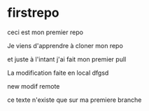 # firstrepo

ceci est mon premier repo

Je viens d'apprendre à cloner mon repo

et juste à l'intant j'ai fait mon premier pull

La modification faite en local
dfgsd


new modif remote

ce texte n'existe que sur ma premiere branche